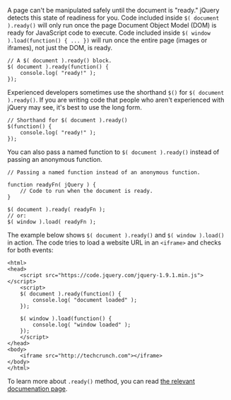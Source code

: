 <script>{
	"title": "$( document ).ready()",
	"level": "beginner"
}</script>

A page can't be manipulated safely until the document is "ready." jQuery detects this state of readiness for you. Code included inside `$( document ).ready()` will only run once the page Document Object Model (DOM) is ready for JavaScript code to execute. Code included inside `$( window ).load(function() { ... })` will run once the entire page (images or iframes), not just the DOM, is ready.

```
// A $( document ).ready() block.
$( document ).ready(function() {
	console.log( "ready!" );
});
```

Experienced developers sometimes use the shorthand `$()` for `$( document ).ready()`. If you are writing code that people who aren't experienced with jQuery may see, it's best to use the long form.

```
// Shorthand for $( document ).ready()
$(function() {
	console.log( "ready!" );
});
```

You can also pass a named function to `$( document ).ready()` instead of passing an anonymous function.

```
// Passing a named function instead of an anonymous function.

function readyFn( jQuery ) {
	// Code to run when the document is ready.
}

$( document ).ready( readyFn );
// or:
$( window ).load( readyFn );
```

The example below shows `$( document ).ready()` and `$( window ).load()` in action. The code tries to load a website URL in an `<iframe>` and checks for both events:

```
<html>
<head>
	<script src="https://code.jquery.com/jquery-1.9.1.min.js"></script>
	<script>
	$( document ).ready(function() {
		console.log( "document loaded" );
	});

	$( window ).load(function() {
		console.log( "window loaded" );
	});
	</script>
</head>
<body>
	<iframe src="http://techcrunch.com"></iframe>
</body>
</html>
```

To learn more about `.ready()` method, you can read [the relevant documenation page](https://api.jquery.com/ready/).

